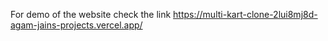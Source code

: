 For demo of the website check the link
https://multi-kart-clone-2lui8mj8d-agam-jains-projects.vercel.app/
